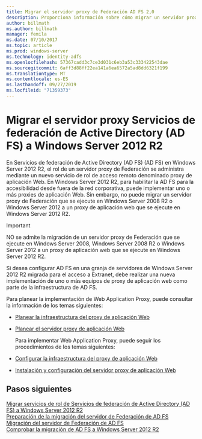 ```yaml
---
title: Migrar el servidor proxy de Federación AD FS 2,0
description: Proporciona información sobre cómo migrar un servidor proxy AD FS a Windows Server 2012 R2.
author: billmath
ms.author: billmath
manager: femila
ms.date: 07/10/2017
ms.topic: article
ms.prod: windows-server
ms.technology: identity-adfs
ms.openlocfilehash: 57367cadd3c7ce3d031c6eb3a53c333422543dae
ms.sourcegitcommit: 6aff3d88ff22ea141a6ea6572a5ad8dd6321f199
ms.translationtype: MT
ms.contentlocale: es-ES
ms.lasthandoff: 09/27/2019
ms.locfileid: "71359373"
---
```

# <a name="migrate-the-active-directory-federation-services-proxy-server-to-windows-server-2012-r2"></a>Migrar el servidor proxy Servicios de federación de Active Directory (AD FS) a Windows Server 2012 R2

En Servicios de federación de Active Directory (AD FS) (AD FS) en Windows Server 2012 R2, el rol de un servidor proxy de Federación se administra mediante un nuevo servicio de rol de acceso remoto denominado proxy de aplicación Web. En Windows Server 2012 R2, para habilitar la AD FS para la accesibilidad desde fuera de la red corporativa, puede implementar uno o más proxies de aplicación Web. Sin embargo, no puede migrar un servidor proxy de Federación que se ejecute en Windows Server 2008 R2 o Windows Server 2012 a un proxy de aplicación web que se ejecute en Windows Server 2012 R2.  
  
> [!IMPORTANT]
>  NO se admite la migración de un servidor proxy de Federación que se ejecute en Windows Server 2008, Windows Server 2008 R2 o Windows Server 2012 a un proxy de aplicación web que se ejecute en Windows Server 2012 R2.  
  
Si desea configurar AD FS en una granja de servidores de Windows Server 2012 R2 migrada para el acceso a Extranet, debe realizar una nueva implementación de uno o más equipos de proxy de aplicación web como parte de la infraestructura de AD FS.  
  
Para planear la implementación de Web Application Proxy, puede consultar la información de los temas siguientes:  
  
- [Planear la infraestructura del proxy de aplicación Web](https://technet.microsoft.com/library/dn383648.aspx)  
  
- [Planear el servidor proxy de aplicación Web](https://technet.microsoft.com/library/dn383647.aspx)  
  
  Para implementar Web Application Proxy, puede seguir los procedimientos de los temas siguientes:  
  
- [Configurar la infraestructura del proxy de aplicación Web](https://technet.microsoft.com/library/dn383644.aspx)  
  
- [Instalación y configuración del servidor proxy de aplicación Web](https://technet.microsoft.com/library/dn383662.aspx)  
  
## <a name="next-steps"></a>Pasos siguientes
 [Migrar servicios de rol de Servicios de federación de Active Directory (AD FS) a Windows Server 2012 R2](migrate-ad-fs-service-role-to-windows-server-r2.md)   
 [Preparación de la migración del servidor de Federación de AD FS](prepare-migrate-ad-fs-server-r2.md)   
 [Migración del servidor de Federación de AD FS](migrate-ad-fs-fed-server-r2.md)    
 [Comprobar la migración de AD FS a Windows Server 2012 R2](verify-ad-fs-migration.md)


